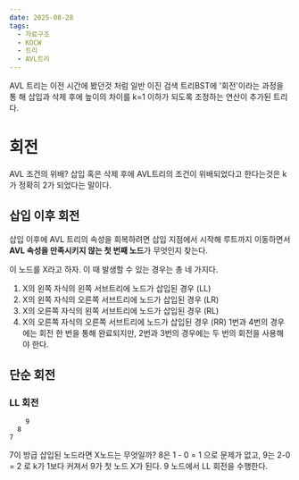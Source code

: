 ```yaml
---
date: 2025-08-28
tags:
  - 자료구조
  - KOCW
  - 트리
  - AVL트리
---
```

AVL 트리는 이전 시간에 봤던것 처럼 일반 이진 검색 트리BST에 '회전'이라는 과정을 통
해 삽입과 삭제 후에 높이의 차이를 k=1 이하가 되도록 조정하는 연산이 추가된 트리다.

# 회전
AVL 조건의 위배?
삽입 혹은 삭제 후에 AVL트리의 조건이 위배되었다고 한다는것은 k가 정확히 2가 되었다는 말이다.

## 삽입 이후 회전
삽입 이후에 AVL 트리의 속성을 회복하려면 삽입 지점에서 시작해 루트까지 이동하면서 **AVL 속성을 만족시키지 않는 첫 번째 노드**가 무엇인지 찾는다.

이 노드를 X라고 하자. 이 때 발생할 수 있는 경우는 총 네 가지다.
1) X의 왼쪽 자식의 왼쪽 서브트리에 노드가 삽입된 경우 (LL)
2) X의 왼쪽 자식의 오른쪽 서브트리에 노드가 삽입된 경우 (LR)
3) X의 오른쪽 자식의 왼쪽 서브트리에 노드가 삽입된 경우 (RL)
4) X의 오른쪽 자식의 오른쪽 서브트리에 노드가 삽입된 경우 (RR)
1번과 4번의 경우에는 회전 한 번을 통해 완료되지만, 2번과 3번의 경우에는 두 번의 회전을 사용해야 한다.

## 단순 회전
### LL 회전
```
    9
  8
7
```
7이 방급 삽입된 노드라면 X노드는 무엇일까?
8은 1 - 0 = 1 으로 문제가 없고, 9는 2-0 = 2 로 k가 1보다 커져서 9가 첫 노드 X가 된다.
9 노드에서 LL 회전을 수행한다.



